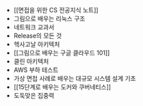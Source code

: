 - [[면접을 위한 CS 전공지식 노트]]
- 그림으로 배우는 리눅스 구조
- 네트워크 교과서
- Release의 모든 것
- 헥사고날 아키텍처
- [[그림으로 배우는 구글 클라우드 101]]
- 클린 아키텍처
- AWS 부하 테스트
- 가상 면접 사례로 배우는 대규모 시스템 설계 기초
- [[15단계로 배우는 도커와 쿠버네티스]]
- 도둑맞은 집중력